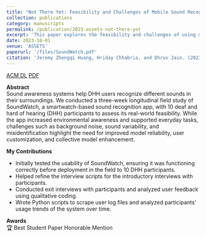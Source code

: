 ```yaml
---
title: "Not There Yet: Feasibility and Challenges of Mobile Sound Recognition to Support Deaf and Hard-of-Hearing People"
collection: publications
category: manuscripts
permalink: /publication/2023-assets-not-there-yet
excerpt: 'This paper explores the feasibility and challenges of using mobile sound recognition technology to support Deaf and Hard-of-Hearing individuals.'
date: 2023-10-01
venue: 'ASSETS'
paperurl: '/files/SoundWatch.pdf'
citation: 'Jeremy Zhengqi Huang, Hriday Chhabria, and Dhruv Jain. (2023). &quot;Not There Yet: Feasibility and Challenges of Mobile Sound Recognition to Support Deaf and Hard-of-Hearing People.&quot; <i>ASSETS 2023</i>. ACM, Article 15, 1–14. 🏆 Best Student Paper Honorable Mention.'
---
```


[ACM DL](https://dl.acm.org/doi/10.1145/3597638.3608431)
[PDF](/files/SoundWatch.pdf)

**Abstract**  
Sound awareness systems help DHH users recognize different sounds in their surroundings. We conducted a three-week longitudinal field study of SoundWatch, a smartwatch-based sound recognition app, with 10 deaf and hard of hearing (DHH) participants to assess its real-world feasibility. While the app increased environmental awareness and supported everyday tasks, challenges such as background noise, sound variability, and misidentification highlight the need for improved model reliability, user customization, and collective model enhancement.

**My Contributions**  
- Initially tested the usability of SoundWatch, ensuring it was functioning correctly before deployment in the field to 10 DHH participants.  
- Helped refine the interview scripts for the introductory interviews with participants.  
- Conducted exit interviews with participants and analyzed user feedback using qualitative coding.  
- Wrote Python scripts to scrape user log files and analyzed participants’ usage trends of the system over time.  



**Awards**  
🏆 Best Student Paper Honorable Mention
